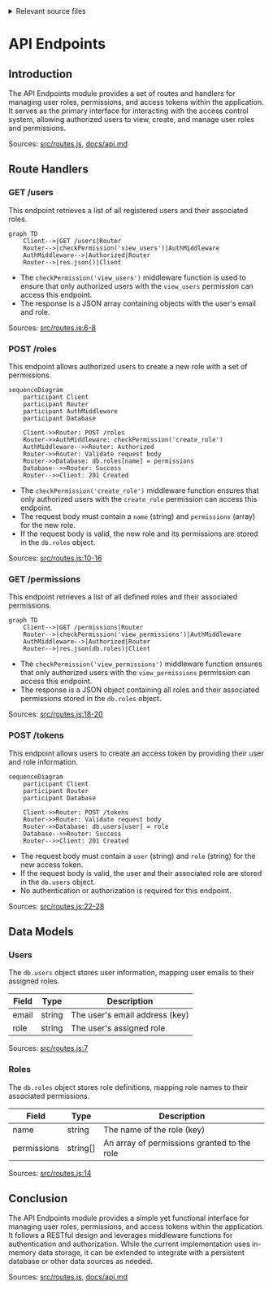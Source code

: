 <details>
<summary>Relevant source files</summary>

The following files were used as context for generating this wiki page:

- [src/routes.js](https://github.com/aanickode/access-control-service/blob/main/src/routes.js)
- [docs/api.md](https://github.com/aanickode/access-control-service/blob/main/docs/api.md)
</details>

# API Endpoints

## Introduction

The API Endpoints module provides a set of routes and handlers for managing user roles, permissions, and access tokens within the application. It serves as the primary interface for interacting with the access control system, allowing authorized users to view, create, and manage user roles and permissions.

Sources: [src/routes.js](), [docs/api.md]()

## Route Handlers

### GET /users

This endpoint retrieves a list of all registered users and their associated roles.

```mermaid
graph TD
    Client-->|GET /users|Router
    Router-->|checkPermission('view_users')|AuthMiddleware
    AuthMiddleware-->|Authorized|Router
    Router-->|res.json()|Client
```

- The `checkPermission('view_users')` middleware function is used to ensure that only authorized users with the `view_users` permission can access this endpoint.
- The response is a JSON array containing objects with the user's email and role.

Sources: [src/routes.js:6-8]()

### POST /roles

This endpoint allows authorized users to create a new role with a set of permissions.

```mermaid
sequenceDiagram
    participant Client
    participant Router
    participant AuthMiddleware
    participant Database

    Client->>Router: POST /roles
    Router->>AuthMiddleware: checkPermission('create_role')
    AuthMiddleware-->>Router: Authorized
    Router->>Router: Validate request body
    Router->>Database: db.roles[name] = permissions
    Database-->>Router: Success
    Router-->>Client: 201 Created
```

- The `checkPermission('create_role')` middleware function ensures that only authorized users with the `create_role` permission can access this endpoint.
- The request body must contain a `name` (string) and `permissions` (array) for the new role.
- If the request body is valid, the new role and its permissions are stored in the `db.roles` object.

Sources: [src/routes.js:10-16]()

### GET /permissions

This endpoint retrieves a list of all defined roles and their associated permissions.

```mermaid
graph TD
    Client-->|GET /permissions|Router
    Router-->|checkPermission('view_permissions')|AuthMiddleware
    AuthMiddleware-->|Authorized|Router
    Router-->|res.json(db.roles)|Client
```

- The `checkPermission('view_permissions')` middleware function ensures that only authorized users with the `view_permissions` permission can access this endpoint.
- The response is a JSON object containing all roles and their associated permissions stored in the `db.roles` object.

Sources: [src/routes.js:18-20]()

### POST /tokens

This endpoint allows users to create an access token by providing their user and role information.

```mermaid
sequenceDiagram
    participant Client
    participant Router
    participant Database

    Client->>Router: POST /tokens
    Router->>Router: Validate request body
    Router->>Database: db.users[user] = role
    Database-->>Router: Success
    Router-->>Client: 201 Created
```

- The request body must contain a `user` (string) and `role` (string) for the new access token.
- If the request body is valid, the user and their associated role are stored in the `db.users` object.
- No authentication or authorization is required for this endpoint.

Sources: [src/routes.js:22-28]()

## Data Models

### Users

The `db.users` object stores user information, mapping user emails to their assigned roles.

| Field | Type   | Description                    |
|-------|--------|--------------------------------|
| email | string | The user's email address (key) |
| role  | string | The user's assigned role       |

Sources: [src/routes.js:7]()

### Roles

The `db.roles` object stores role definitions, mapping role names to their associated permissions.

| Field       | Type    | Description                                |
|-------------|---------|-------------------------------------------|
| name        | string  | The name of the role (key)                |
| permissions | string[] | An array of permissions granted to the role |

Sources: [src/routes.js:14]()

## Conclusion

The API Endpoints module provides a simple yet functional interface for managing user roles, permissions, and access tokens within the application. It follows a RESTful design and leverages middleware functions for authentication and authorization. While the current implementation uses in-memory data storage, it can be extended to integrate with a persistent database or other data sources as needed.

Sources: [src/routes.js](), [docs/api.md]()